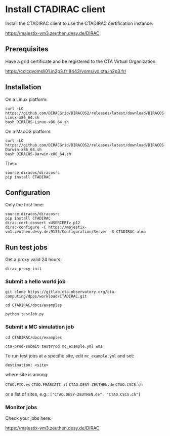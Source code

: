 # Install CTADIRAC client

Install the CTADIRAC client to use the CTADIRAC certification instance:

https://majestix-vm3.zeuthen.desy.de/DIRAC

## Prerequisites

Have a grid certificate and be registered to the CTA Virtual Organization:

https://cclcgvomsli01.in2p3.fr:8443/voms/vo.cta.in2p3.fr/

## Installation

On a Linux platform:

```
curl -LO https://github.com/DIRACGrid/DIRACOS2/releases/latest/download/DIRACOS-Linux-x86_64.sh
bash DIRACOS-Linux-x86_64.sh
```

On a MacOS platform:

```
curl -LO https://github.com/DIRACGrid/DIRACOS2/releases/latest/download/DIRACOS-Darwin-x86_64.sh
bash DIRACOS-Darwin-x86_64.sh
```

Then:

```
source diracos/diracosrc
pip install CTADIRAC
```

## Configuration

Only the first time:

```
source diracos/diracosrc
pip install CTADIRAC
dirac-cert-convert <USERCERT>.p12
dirac-configure -C https://majestix-vm1.zeuthen.desy.de:9135/Configuration/Server -S CTADIRAC-alma
```

## Run test jobs

Get a proxy valid 24 hours:

`dirac-proxy-init`

### Submit a hello world job

`git clone https://gitlab.cta-observatory.org/cta-computing/dpps/workload/CTADIRAC.git`

`cd CTADIRAC/docs/examples`

`python testJob.py`

### Submit a MC simulation job

`cd CTADIRAC/docs/examples`

`cta-prod-submit testProd mc_example.yml wms`

To run test jobs at a specific site, edit `mc_example.yml` and set:

`destination: <site>`

where site is among:

`CTAO.PIC.es`
`CTAO.FRASCATI.it`
`CTAO.DESY-ZEUTHEN.de`
`CTAO.CSCS.ch`

or a list of sites, e.g.: `["CTAO.DESY-ZEUTHEN.de", "CTAO.CSCS.ch"]`

### Monitor jobs

Check your jobs here:

https://majestix-vm3.zeuthen.desy.de/DIRAC
